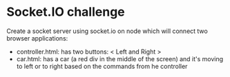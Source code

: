 # Socket.IO challenge

Create a socket server using socket.io on node which will connect two browser applications:

- controller.html: has two buttons: < Left and Right >
- car.html: has a car (a red div in the middle of the screen) and it's moving to left or to right based on the commands from he controller
